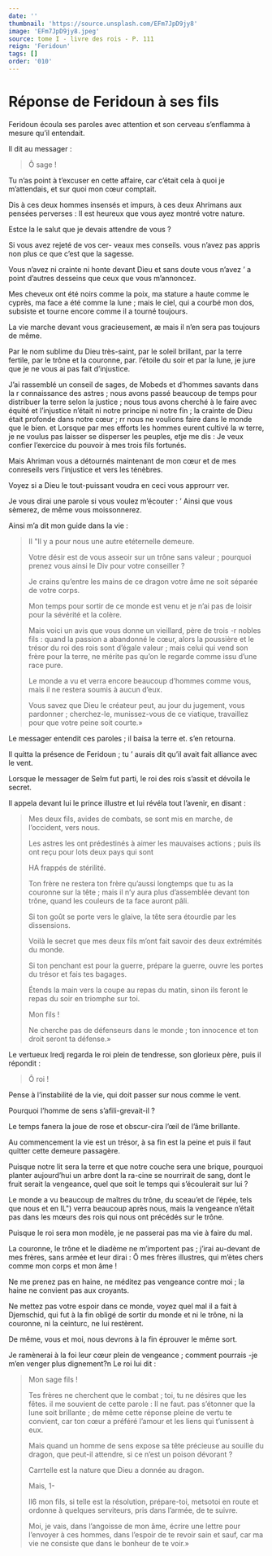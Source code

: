 ```yaml
---
date: ''
thumbnail: 'https://source.unsplash.com/EFm7JpD9jy8'
image: 'EFm7JpD9jy8.jpeg'
source: tome I - livre des rois - P. 111
reign: 'Feridoun'
tags: []
order: '010'
---
```


# Réponse de Feridoun à ses fils

Feridoun écoula ses paroles avec attention et son cerveau s’enflamma à mesure qu’il entendait.

Il dit au messager :

> Ô sage !

Tu n’as point à t’excuser en cette affaire, car c’était cela à quoi je m’attendais, et sur quoi mon cœur comptait.

Dis à ces deux hommes insensés et impurs, à ces deux Ahrimans aux pensées perverses : Il est heureux que vous ayez montré votre nature.

Estce la le salut que je devais attendre de vous ?

Si vous avez rejeté de vos cer- veaux mes conseils. vous n’avez pas appris non plus ce que c’est que la sagesse.

Vous n’avez ni crainte ni honte devant Dieu et sans doute vous n’avez ’
a point d’autres desseins que ceux que vous m’annoncez.

Mes cheveux ont été noirs comme la poix, ma stature a haute comme le cyprès, ma face a été comme la lune ; mais le ciel, qui a courbé mon dos, subsiste et tourne encore comme il a tourné toujours.

La vie marche devant vous gracieusement, æ mais il n’en sera pas toujours de même.

Par le nom sublime du Dieu très-saint, par le soleil brillant, par la terre fertile, par le trône et la couronne, par. l’étoile du soir et par la lune, je jure que je ne vous ai pas fait d’injustice.

J’ai rassemblé un conseil de sages, de Mobeds et d’hommes savants dans la r connaissance des astres ; nous avons passé beaucoup de temps pour distribuer la terre selon la justice ; nous tous avons cherché à le faire avec équité et l’injustice n’était ni notre principe ni notre fin ; la crainte de Dieu était profonde dans notre cœur ; rr nous ne voulions faire dans le monde que le bien. et Lorsque par mes efforts les hommes eurent cultivé la w terre, je ne voulus pas laisser se disperser les peuples, etje me dis : Je veux confier l’exercice du pouvoir à mes trois fils fortunés.

Mais Ahriman vous a détournés maintenant de mon cœur et de mes conreseils vers l’injustice et vers les ténèbres.

Voyez si a Dieu le tout-puissant voudra en ceci vous approurr ver.

Je vous dirai une parole si vous voulez m’écouter : ’ Ainsi que vous sèmerez, de même vous moissonnerez.

Ainsi m’a dit mon guide dans la vie :

> Il "Il y a pour nous une autre etéternelle demeure.
>
> Votre désir est de vous asseoir sur un trône sans valeur ; pourquoi prenez vous ainsi le Div pour votre conseiller ?
>
> Je crains qu’entre les mains de ce dragon votre âme ne soit séparée de votre corps.
>
> Mon temps pour sortir de ce monde est venu et je n’ai pas de loisir pour la sévérité et la colère.
>
> Mais voici un avis que vous donne un vieillard, père de trois -r nobles fils : quand la passion a abandonné le cœur, alors la poussière et le trésor du roi des rois sont d’égale valeur ; mais celui qui vend son frère pour la terre, ne mérite pas qu’on le regarde comme issu d’une race pure.
>
> Le monde a vu et verra encore beaucoup d’hommes comme vous, mais il ne restera soumis à aucun d’eux.
>
> Vous savez que Dieu le créateur peut, au jour du jugement, vous pardonner ; cherchez-le, munissez-vous de ce viatique, travaillez pour que votre peine soit courte.»

Le messager entendit ces paroles ; il baisa la terre et. s’en retourna.

Il quitta la présence de Feridoun ; tu
’ aurais dit qu’il avait fait alliance avec le vent.

Lorsque le messager de Selm fut parti, le roi des rois s’assit et dévoila le secret.

Il appela devant lui le prince illustre et lui révéla tout l’avenir, en disant :

> Mes deux fils, avides de combats, se sont mis en marche, de l’occident, vers nous.
>
> Les astres les ont prédestinés à aimer les mauvaises actions ; puis ils ont reçu pour lots deux pays qui sont
>
> HA frappés de stérilité.
>
> Ton frère ne restera ton frère qu’aussi longtemps que tu as la couronne sur la tête ; mais il n’y aura plus d’assemblée devant ton trône, quand les couleurs de ta face auront pâli.
>
> Si ton goût se porte vers le glaive, la tête sera étourdie par les dissensions.
>
> Voilà le secret que mes deux fils m’ont fait savoir des deux extrémités du monde.
>
> Si ton penchant est pour la guerre, prépare la guerre, ouvre les portes du trésor et fais tes bagages.
>
> Étends la main vers la coupe au repas du matin, sinon ils feront le repas du soir en triomphe sur toi.
>
> Mon fils !
>
> Ne cherche pas de défenseurs dans le monde ; ton innocence et ton droit seront ta défense.»

Le vertueux lredj regarda le roi plein de tendresse, son glorieux père, puis il répondit :

> Ô roi !

Pense à l’instabilité de la vie, qui doit passer sur nous comme le vent.

Pourquoi l’homme de sens s’afili-grevait-il ?

Le temps fanera la joue de rose et obscur-cira l’œil de l’âme brillante.

Au commencement la vie est un trésor, à sa fin est la peine et puis il faut quitter cette demeure passagère.

Puisque notre lit sera la terre et que notre couche sera une brique, pourquoi planter aujourd’hui un arbre dont la ra-cine se nourrirait de sang, dont le fruit serait la vengeance, quel que soit le temps qui s’écoulerait sur lui ?

Le monde a vu beaucoup de maîtres du trône, du sceau’et de l’épée, tels que nous et en IL") verra beaucoup après nous, mais la vengeance n’était pas dans les mœurs des rois qui nous ont précédés sur le trône.

Puisque le roi sera mon modèle, je ne passerai pas ma vie à faire du mal.

La couronne, le trône et le diadème ne m’importent pas ; j’irai au-devant de mes frères, sans armée et leur dirai : Ô mes frères illustres, qui m’ètes chers comme mon corps et mon âme !

Ne me prenez pas en haine, ne méditez pas vengeance contre moi ; la haine ne convient pas aux croyants.

Ne mettez pas votre espoir dans ce monde, voyez quel mal il a fait à Djemschid, qui fut à la fin obligé de sortir du monde et ni le trône, ni la couronne, ni la ceinturc, ne lui restèrent.

De même, vous et moi, nous devrons à la fin éprouver le même sort.

Je ramènerai à la foi leur cœur plein de vengeance ; comment pourrais -je m’en venger plus dignement?n Le roi lui dit :

> Mon sage fils !
>
> Tes frères ne cherchent que le combat ; toi, tu ne désires que les fêtes. il me souvient de cette parole : Il ne faut. pas s’étonner que la lune soit brillante ; de même cette réponse pleine de vertu te convient, car ton cœur a préféré l’amour et les liens qui t’unissent à eux.
>
> Mais quand un homme de sens expose sa tête précieuse au souille du dragon, que peut-il attendre, si ce n’est un poison dévorant ?
>
> Carrtelle est la nature que Dieu a donnée au dragon.
>
> Mais,
1-
>
> ll6 mon fils, si telle est la résolution, prépare-toi, metsotoi en route et ordonne à quelques serviteurs, pris dans l’armée, de te suivre.
>
> Moi, je vais, dans l’angoisse de mon âme, écrire une lettre pour l’envoyer à ces hommes, dans l’espoir de te revoir sain et sauf, car ma vie ne consiste que dans le bonheur de te voir.»
